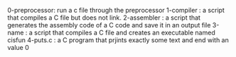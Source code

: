 0-preprocessor: run a c file through the preprocessor
1-compiler : a script that compiles a C file but does not link.
2-assembler : a script that generates the assembly code of a C code and save it in an output file
3-name :  a script that compiles a C file and creates an executable named cisfun
4-puts.c : a C program that prjints exactly some text and end with an value 0

